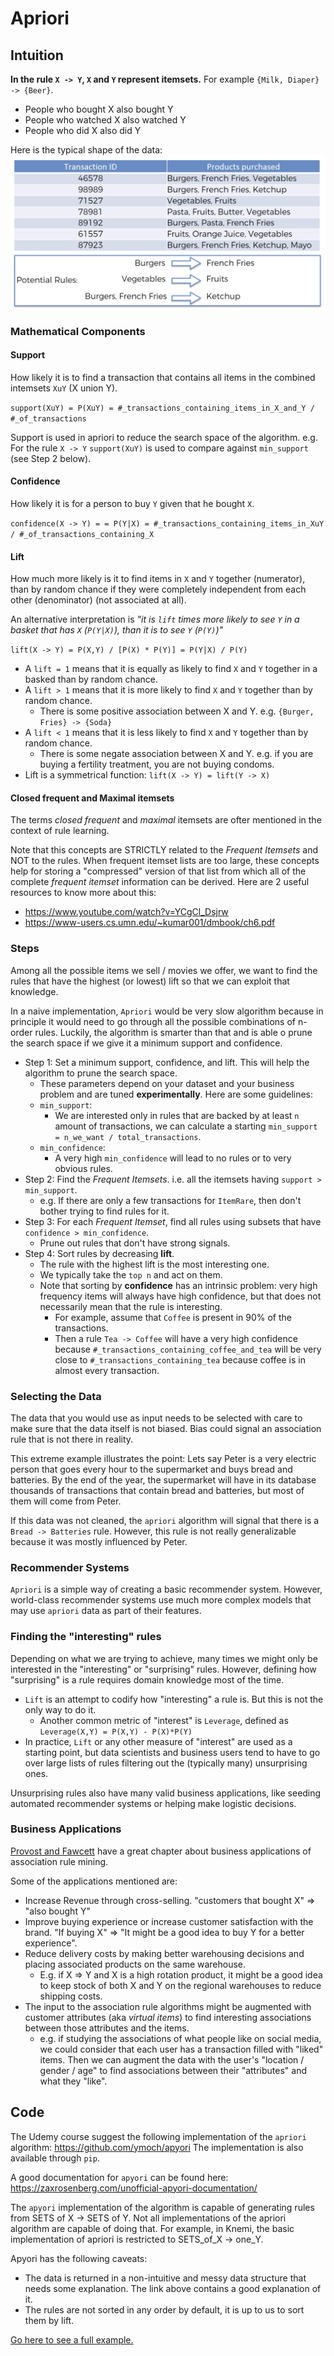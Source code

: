 # Apriori

## Intuition
**In the rule `X -> Y`, `X` and `Y` represent itemsets.** For example `{Milk, Diaper} -> {Beer}`.
 
- People who bought X also bought Y
- People who watched X also watched Y
- People who did X also did Y

Here is the typical shape of the data: 
![Apriori intuition](./apriori-intuition.png)

### Mathematical Components
#### Support

How likely it is to find a transaction that contains all items in the combined intemsets `XuY` (X union Y). 

`support(XuY) = P(XuY) = #_transactions_containing_items_in_X_and_Y / #_of_transactions`

Support is used in apriori to reduce the search space of the algorithm. e.g. For the rule `X -> Y` 
`support(XuY)` is used to compare against `min_support` (see Step 2 below).
 

#### Confidence

How likely it is for a person to buy `Y` given that he bought `X`.

`confidence(X -> Y) = = P(Y|X) = #_transactions_containing_items_in_XuY / #_of_transactions_containing_X`

#### Lift

How much more likely is it to find items in `X` and `Y` together (numerator), than by random chance if they were
 completely independent from each other (denominator) (not associated at all).

An alternative interpretation is _"it is `lift` times more likely to see `Y` in a basket that has `X` (`P(Y|X)`), than 
it is to see `Y` (`P(Y)`)"_   

`lift(X -> Y) = P(X,Y) / [P(X) * P(Y)] = P(Y|X) / P(Y)`

- A `lift = 1` means that it is equally as likely to find `X` and `Y` together in a basked than by random chance.
- A `lift > 1` means that it is more likely to find `X` and `Y` together than by random chance.
  - There is some positive association between X and Y. e.g. `{Burger, Fries} -> {Soda}` 
- A `lift < 1` means that it is less likely to find `X` and `Y` together than by random chance.
  - There is some negate association between X and Y. e.g. if you are buying a fertility treatment, you are not buying condoms.
- Lift is a symmetrical function: `lift(X -> Y) = lift(Y -> X)`

#### Closed frequent and Maximal itemsets
The terms _closed frequent_ and _maximal_ itemsets are ofter mentioned in the context of rule learning.

Note that this concepts are STRICTLY related to the *Frequent Itemsets* and NOT to the rules. When frequent itemset
lists are too large, these concepts help for storing a "compressed" version of that list from which all of the 
complete *frequent itemset* information can be derived.  Here are 2 useful resources to know more about this:
- https://www.youtube.com/watch?v=YCgCl_Dsjrw
- https://www-users.cs.umn.edu/~kumar001/dmbook/ch6.pdf

### Steps

Among all the possible items we sell / movies we offer, we want to find the rules that have the highest (or lowest) lift
so that we can exploit that knowledge. 

In a naive implementation, `Apriori` would be very slow algorithm because in principle it would need to go through 
all the possible combinations of n-order rules. 
Luckily, the algorithm is smarter than that and is able o prune the search space if we give it a minimum support and confidence.

- Step 1: Set a minimum support, confidence, and lift. This will help the algorithm to prune the search space.
   - These parameters depend on your dataset and your business problem and are tuned **experimentally**. 
   Here are some guidelines:
   - `min_support`: 
     - We are interested only in rules that are backed by at least `n` amount of transactions, we can calculate
   a starting `min_support = n_we_want / total_transactions`.
   - `min_confidence`:
     - A very high `min_confidence` will lead to no rules or to very obvious rules.
- Step 2: Find the *Frequent Itemsets*. i.e. all the itemsets having `support > min_support`. 
  - e.g. If there are only a few transactions for `ItemRare`, then don't bother trying to find rules for it. 
- Step 3: For each *Frequent Itemset*, find all rules using subsets that have `confidence > min_confidence`.
  - Prune out rules that don't have strong signals.
- Step 4: Sort rules by decreasing **lift**.
  - The rule with the highest lift is the most interesting one.
  - We typically take the `top n` and act on them.
  - Note that sorting by **confidence** has an intrinsic problem: very high frequency items will always
  have high confidence, but that does not necessarily mean that the rule is interesting.
     - For example, assume that `Coffee` is present in 90% of the transactions.
     - Then a rule `Tea -> Coffee` will have a very high confidence because `#_transactions_containing_coffee_and_tea` 
     will be very close to `#_transactions_containing_tea` because coffee is in almost every transaction.
  
### Selecting the Data
The data that you would use as input needs to be selected with care to make sure that the data itself is not
biased. Bias could signal an association rule that is not there in reality. 

This extreme example illustrates the point: Lets say Peter is a very electric person that goes every hour to the supermarket and buys bread and batteries.
By the end of the year, the supermarket will have in its database thousands of transactions that contain bread and
batteries, but most of them will come from Peter.

If this data was not cleaned, the `apriori` algorithm will signal that there is a `Bread -> Batteries` rule. However,
this rule is not really generalizable because it was mostly influenced by Peter.


### Recommender Systems
`Apriori` is a simple way of creating a basic recommender system. However, world-class recommender systems
use much more complex models that may use `apriori` data as part of their features.
    
### Finding the "interesting" rules


Depending on what we are trying to achieve, many times we might only be interested in the "interesting" or "surprising" rules.
However, defining how "surprising" is a rule requires domain knowledge most of the time.

- `Lift` is an attempt to codify how "interesting" a rule is. But this is not the only way to do it.
  - Another common metric of "interest" is `Leverage`, defined as `Leverage(X,Y) = P(X,Y) - P(X)*P(Y)`
- In practice, `Lift` or any other measure of "interest" are used as a starting point, but data scientists and
business users tend to have to go over large lists of rules filtering out the (typically many) unsurprising ones.

Unsurprising rules also have many valid business applications, like seeding automated recommender systems or helping
make logistic decisions.  

### Business Applications

[Provost and Fawcett](https://www.amazon.com/Data-Science-Business-Data-Analytic-Thinking-ebook/dp/B00E6EQ3X4/ref=sr_1_1?keywords=data+science&qid=1578569378&sr=8-1)
have a great chapter about business applications of association rule mining.

Some of the applications mentioned are: 
- Increase Revenue through cross-selling. "customers that bought X" => "also bought Y"
- Improve buying experience or increase customer satisfaction with the brand. "If buying X" => "It might be a good idea to buy Y for a better experience".
- Reduce delivery costs by making better warehousing decisions and placing associated products on the same warehouse. 
  - E.g. if X => Y and X is a high rotation product, it might be a good idea to keep stock
of both X and Y on the regional warehouses to reduce shipping costs.
- The input to the association rule algorithms might be augmented with customer attributes (aka _virtual items_) to
find interesting associations between those attributes and the items.
  - e.g. if studying the associations of what people like on social media, we could consider that each user
  has a transaction filled with "liked" items. Then we can augment the data with the user's "location / gender / age" to find
  associations between their "attributes" and what they "like". 


## Code
The  Udemy course suggest the following implementation of the `apriori` algorithm: https://github.com/ymoch/apyori
The implementation is also available through `pip`.

A good documentation for `apyori` can be found here: https://zaxrosenberg.com/unofficial-apyori-documentation/

The `apyori` implementation of the algorithm is capable of generating rules from SETS of X -> SETS of Y. Not
all implementations of the apriori algorithm are capable of doing that. For example, in Knemi, the basic implementation
of apriori is restricted to SETS_of_X -> one_Y.

Apyori has the following caveats:
- The data is returned in a non-intuitive and messy data structure that needs some explanation. The link above contains
a good explanation of it.
- The rules are not sorted in any order by default, it is up to us to sort them by lift.


[Go here to see a full example.](/annotated-code/Part%205%20-%20Association%20Rule%20Learning/Section%2028%20-%20Apriori/apriori_analysis.py)
